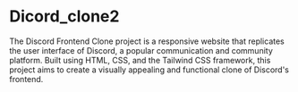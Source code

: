 # Dicord_clone2
The Discord Frontend Clone project is a responsive website that replicates the user interface of Discord, a popular communication and community platform. Built using HTML, CSS, and the Tailwind CSS framework, this project aims to create a visually appealing and functional clone of Discord's frontend.
